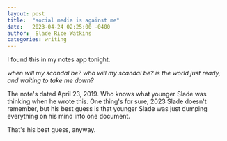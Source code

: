 ```yaml
---
layout: post
title:  "social media is against me"
date:   2023-04-24 02:25:00 -0400
author:  Slade Rice Watkins
categories: writing
---
```


I found this in my notes app tonight.

*when will my scandal be? who will my scandal be? is the world just ready, and waiting to take me down?*

The note's dated April 23, 2019. Who knows what younger Slade was thinking when he wrote this. One thing's for sure, 2023 Slade doesn't remember, but his best guess is that younger Slade was just dumping everything on his mind into one document. 

That's his best guess, anyway.
